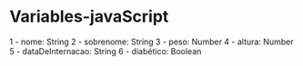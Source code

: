 # Variables-javaScript

1 - nome: String
2 - sobrenome: String
3 - peso: Number
4 - altura: Number
5 - dataDeInternacao: String
6 - diabético: Boolean
